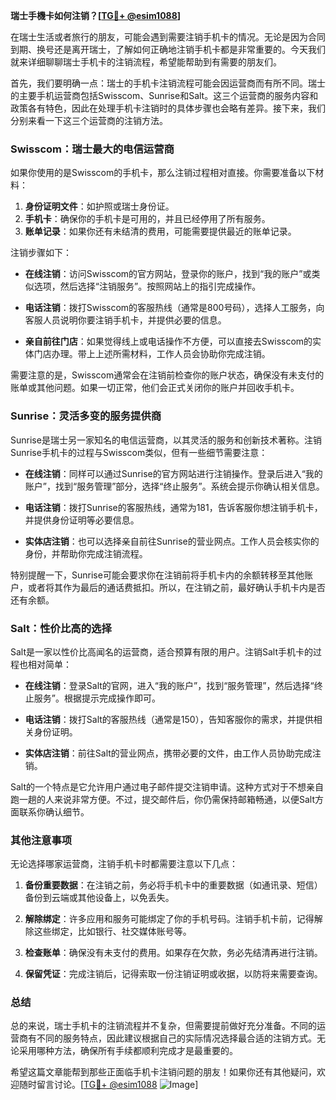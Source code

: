 **瑞士手機卡如何注销？[[TG💪+ @esim1088](https://t.me/s/esim1088)]**

在瑞士生活或者旅行的朋友，可能会遇到需要注销手机卡的情况。无论是因为合同到期、换号还是离开瑞士，了解如何正确地注销手机卡都是非常重要的。今天我们就来详细聊聊瑞士手机卡的注销流程，希望能帮助到有需要的朋友们。

首先，我们要明确一点：瑞士的手机卡注销流程可能会因运营商而有所不同。瑞士的主要手机运营商包括Swisscom、Sunrise和Salt。这三个运营商的服务内容和政策各有特色，因此在处理手机卡注销时的具体步骤也会略有差异。接下来，我们分别来看一下这三个运营商的注销方法。

### Swisscom：瑞士最大的电信运营商

如果你使用的是Swisscom的手机卡，那么注销过程相对直接。你需要准备以下材料：

1. **身份证明文件**：如护照或瑞士身份证。
2. **手机卡**：确保你的手机卡是可用的，并且已经停用了所有服务。
3. **账单记录**：如果你还有未结清的费用，可能需要提供最近的账单记录。

注销步骤如下：

- **在线注销**：访问Swisscom的官方网站，登录你的账户，找到“我的账户”或类似选项，然后选择“注销服务”。按照网站上的指引完成操作。
  
- **电话注销**：拨打Swisscom的客服热线（通常是800号码），选择人工服务，向客服人员说明你要注销手机卡，并提供必要的信息。

- **亲自前往门店**：如果觉得线上或电话操作不方便，可以直接去Swisscom的实体门店办理。带上上述所需材料，工作人员会协助你完成注销。

需要注意的是，Swisscom通常会在注销前检查你的账户状态，确保没有未支付的账单或其他问题。如果一切正常，他们会正式关闭你的账户并回收手机卡。

### Sunrise：灵活多变的服务提供商

Sunrise是瑞士另一家知名的电信运营商，以其灵活的服务和创新技术著称。注销Sunrise手机卡的过程与Swisscom类似，但有一些细节需要注意：

- **在线注销**：同样可以通过Sunrise的官方网站进行注销操作。登录后进入“我的账户”，找到“服务管理”部分，选择“终止服务”。系统会提示你确认相关信息。

- **电话注销**：拨打Sunrise的客服热线，通常为181，告诉客服你想注销手机卡，并提供身份证明等必要信息。

- **实体店注销**：也可以选择亲自前往Sunrise的营业网点。工作人员会核实你的身份，并帮助你完成注销流程。

特别提醒一下，Sunrise可能会要求你在注销前将手机卡内的余额转移至其他账户，或者将其作为最后的通话费抵扣。所以，在注销之前，最好确认手机卡内是否还有余额。

### Salt：性价比高的选择

Salt是一家以性价比高闻名的运营商，适合预算有限的用户。注销Salt手机卡的过程也相对简单：

- **在线注销**：登录Salt的官网，进入“我的账户”，找到“服务管理”，然后选择“终止服务”。根据提示完成操作即可。

- **电话注销**：拨打Salt的客服热线（通常是150），告知客服你的需求，并提供相关身份证明。

- **实体店注销**：前往Salt的营业网点，携带必要的文件，由工作人员协助完成注销。

Salt的一个特点是它允许用户通过电子邮件提交注销申请。这种方式对于不想亲自跑一趟的人来说非常方便。不过，提交邮件后，你仍需保持邮箱畅通，以便Salt方面联系你确认细节。

### 其他注意事项

无论选择哪家运营商，注销手机卡时都需要注意以下几点：

1. **备份重要数据**：在注销之前，务必将手机卡中的重要数据（如通讯录、短信）备份到云端或其他设备上，以免丢失。

2. **解除绑定**：许多应用和服务可能绑定了你的手机号码。注销手机卡前，记得解除这些绑定，比如银行、社交媒体账号等。

3. **检查账单**：确保没有未支付的费用。如果存在欠款，务必先结清再进行注销。

4. **保留凭证**：完成注销后，记得索取一份注销证明或收据，以防将来需要查询。

### 总结

总的来说，瑞士手机卡的注销流程并不复杂，但需要提前做好充分准备。不同的运营商有不同的服务特点，因此建议根据自己的实际情况选择最合适的注销方式。无论采用哪种方法，确保所有手续都顺利完成才是最重要的。

希望这篇文章能帮到那些正面临手机卡注销问题的朋友！如果你还有其他疑问，欢迎随时留言讨论。[[TG💪+ @esim1088](https://t.me/s/esim1088) ![Image](https://i.postimg.cc/4NQfJmqS/Snipaste-2025-05-13-00-14-12.png)]